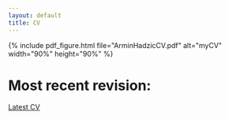 ```yaml
---
layout: default
title: CV
---
```


{% include pdf_figure.html file="ArminHadzicCV.pdf" alt="myCV" width="90%" height="90%" %}

# Most recent revision: 
[Latest CV](https://github.com/arminHadzic/Curriculum-Vitae-Latex/blob/master/ArminHadzicCV.pdf)